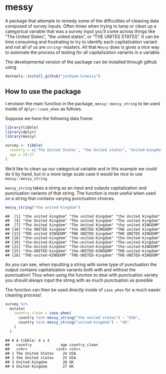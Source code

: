 
# messy

A package that attempts to remedy some of the difficulties of cleaning
data composed of survey inputs. Often times when trying to lump or clean
up a categorical variable that was a survey input you’ll come across
things like “The United States”, “the united states”, or “THE UNITES
STATES”. It can be time consuming and frustrating to try to identify
each capitalization variant and not all of us are `stringr` masters. All
that `Messy` does is gives a nice way to automate the process of testing
for all capitalization variants in a variable.

The developmental version of the package can be installed through github
using

``` r
devtools::install_github("joshyam-k/messy")
```

## How to use the package

I envision the main function in the package, `messy::messy_string` to be
used inside of `dplyr::case_when` as follows.

Suppose we have the following data frame:

``` r
library(tibble)
library(dplyr)
library(messy)

survey <- tibble(
  country = c('The United States', "the United states", "United-kingdom", "United Kingdom"),
  age = 24:27
)
```

We’d like to clean up our categorical variable and in this example we
could do it by hand, but in a more large scale case it would be nice to
use `messy::messy_string`

`messy_string` takes a string as an input and outputs capitalization and
punctuation variants of that string. The function is most useful when
used on a string that contains varying punctuation choices.

``` r
messy_string("the united-kingdom")
```

    ##  [1] "the united kingdom" "the united Kingdom" "the United kingdom"
    ##  [4] "the United Kingdom" "The united kingdom" "The united Kingdom"
    ##  [7] "The United kingdom" "The United Kingdom" "the united KINGDOM"
    ## [10] "the UNITED kingdom" "the UNITED KINGDOM" "THE united kingdom"
    ## [13] "THE united KINGDOM" "THE UNITED kingdom" "THE UNITED KINGDOM"
    ## [16] "the-united-kingdom" "the-united-Kingdom" "the-United-kingdom"
    ## [19] "the-United-Kingdom" "The-united-kingdom" "The-united-Kingdom"
    ## [22] "The-United-kingdom" "The-United-Kingdom" "the-united-KINGDOM"
    ## [25] "the-UNITED-kingdom" "the-UNITED-KINGDOM" "THE-united-kingdom"
    ## [28] "THE-united-KINGDOM" "THE-UNITED-kingdom" "THE-UNITED-KINGDOM"

As you can see, when inputting a string with some type of punctuation
the output contains capitalization variants both with and without the
punctuation\! Thus when using the function to deal with punctuation
variety you should always input the string with as much punctuation as
possible

The function can then be used directly inside of `case_when` for a much
easier cleaning process\!

``` r
survey %>% 
  mutate(
    country_clean = case_when(
      country %in% messy_string("the united states") ~ "USA",
      country %in% messy_string("united-kingdom") ~ "UK"
    )
  )
```

    ## # A tibble: 4 x 3
    ##   country             age country_clean
    ##   <chr>             <int> <chr>        
    ## 1 The United States    24 USA          
    ## 2 the United states    25 USA          
    ## 3 United-kingdom       26 UK           
    ## 4 United Kingdom       27 UK
